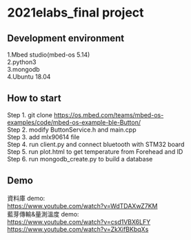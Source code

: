 2021elabs_final project
===
Development environment
---
1.Mbed studio(mbed-os 5.14)<br>
2.python3<br>
3.mongodb<br>
4.Ubuntu 18.04

How to start
---
Step 1. git clone https://os.mbed.com/teams/mbed-os-examples/code/mbed-os-example-ble-Button/<br>
Step 2. modify ButtonService.h and main.cpp<br>
Step 3. add mlx90614 file<br>
Step 4. run client.py and connect bluetooth with STM32 board<br>
Step 5. run plot.html to get temperature from Forehead and ID<br>
Step 6. run mongodb_create.py to build a database<br>

Demo
---
資料庫 demo:<br>
https://www.youtube.com/watch?v=WdTDAXwZ7KM<br>
藍芽傳輸&量測溫度 demo:<br>
https://www.youtube.com/watch?v=csd1VBX6LFY<br>
https://www.youtube.com/watch?v=ZkXifBKbqXs<br>
